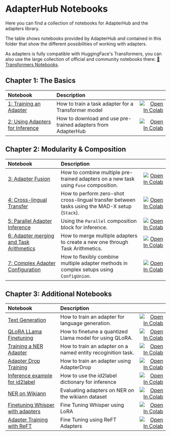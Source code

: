 # AdapterHub Notebooks

Here you can find a collection of notebooks for AdapterHub and the adapters library.

The table shows notebooks provided by AdapterHub and contained in this folder that show the different possibilities of working with adapters.

As adapters is fully compatible with HuggingFace's Transformers, you can also use the large collection of official and community notebooks there: [🤗 Transformers Notebooks](https://github.com/huggingface/transformers/tree/main/notebooks).

## Chapter 1: The Basics

| Notebook        | Description          |   |
|:----------------|:---------------------|--:|
| [1: Training an Adapter](https://github.com/Adapter-Hub/adapters/blob/main/notebooks/01_Adapter_Training.ipynb) | How to train a task adapter for a Transformer model | [![Open In Colab](https://colab.research.google.com/assets/colab-badge.svg)](https://colab.research.google.com/github/Adapter-Hub/adapters/blob/main/notebooks/01_Adapter_Training.ipynb) |
| [2: Using Adapters for Inference](https://github.com/Adapter-Hub/adapters/blob/main/notebooks/02_Adapter_Inference.ipynb) | How to download and use pre-trained adapters from AdapterHub | [![Open In Colab](https://colab.research.google.com/assets/colab-badge.svg)](https://colab.research.google.com/github/Adapter-Hub/adapters/blob/main/notebooks/02_Adapter_Inference.ipynb) |

## Chapter 2: Modularity & Composition

| Notebook        | Description          |   |
|:----------------|:---------------------|--:|
| [3: Adapter Fusion](https://github.com/Adapter-Hub/adapters/blob/main/notebooks/03_Adapter_Fusion.ipynb) | How to combine multiple pre-trained adapters on a new task using `Fuse` composition. | [![Open In Colab](https://colab.research.google.com/assets/colab-badge.svg)](https://colab.research.google.com/github/Adapter-Hub/adapters/blob/main/notebooks/03_Adapter_Fusion.ipynb) |
| [4: Cross-lingual Transfer](https://github.com/Adapter-Hub/adapters/blob/main/notebooks/04_Cross_Lingual_Transfer.ipynb) | How to perform zero-shot cross-lingual transfer between tasks using the MAD-X setup (`Stack`). | [![Open In Colab](https://colab.research.google.com/assets/colab-badge.svg)](https://colab.research.google.com/github/Adapter-Hub/adapters/blob/main/notebooks/04_Cross_Lingual_Transfer.ipynb) |
| [5: Parallel Adapter Inference](https://github.com/Adapter-Hub/adapters/blob/main/notebooks/05_Parallel_Adapter_Inference.ipynb) | Using the `Parallel` composition block for inference. | [![Open In Colab](https://colab.research.google.com/assets/colab-badge.svg)](https://colab.research.google.com/github/Adapter-Hub/adapters/blob/main/notebooks/05_Parallel_Adapter_Inference.ipynb) |
| [6: Adapter merging and Task Arithmetics](https://github.com/Adapter-Hub/adapters/blob/main/notebooks/06_Task_Arithmetics.ipynb) | How to merge multiple adapters to create a new one through Task Arithmetics. | [![Open In Colab](https://colab.research.google.com/assets/colab-badge.svg)](https://colab.research.google.com/github/Adapter-Hub/adapters/blob/main/notebooks/06_Task_Arithmetics.ipynb) |
| [7: Complex Adapter Configuration](https://github.com/Adapter-Hub/adapters/blob/main/notebooks/07_Complex_Adapter_Configuration.ipynb) | How to flexibly combine multiple adapter methods in complex setups using `ConfigUnion`. | [![Open In Colab](https://colab.research.google.com/assets/colab-badge.svg)](https://colab.research.google.com/github/Adapter-Hub/adapters/blob/main/notebooks/07_Complex_Adapter_Configuration.ipynb) |

## Chapter 3: Additional Notebooks

| Notebook        | Description          |   |
|:----------------|:---------------------|--:|
| [Text Generation](https://github.com/Adapter-Hub/adapters/blob/main/notebooks/Text_Generation_Training.ipynb) | How to train an adapter for language generation. | [![Open In Colab](https://colab.research.google.com/assets/colab-badge.svg)](https://colab.research.google.com/github/Adapter-Hub/adapters/blob/main/notebooks/Text_Generation_Training.ipynb) |
| [QLoRA LLama Finetuning](https://github.com/Adapter-Hub/adapters/blob/main/notebooks/QLoRA_Llama_Finetuning.ipynb) | How to finetune a quantized Llama model for using QLoRA. | [![Open In Colab](https://colab.research.google.com/assets/colab-badge.svg)](https://colab.research.google.com/github/Adapter-Hub/adapters/blob/main/notebooks/QLoRA_Llama_Finetuning.ipynb) |
| [Training a NER Adapter](https://github.com/Adapter-Hub/adapters/blob/main/notebooks/Adapter_train_NER_with_id2label.ipynb) | How to train an adapter on a named entity recoginition task. | [![Open In Colab](https://colab.research.google.com/assets/colab-badge.svg)](https://colab.research.google.com/github/Adapter-Hub/adapters/blob/main/notebooks/Adapter_train_NER_with_id2label.ipynb) |
| [Adapter Drop Training](https://github.com/Adapter-Hub/adapters/blob/main/notebooks/Adapter_Drop_Training.ipynb) | How to train an adapter using AdapterDrop | [![Open In Colab](https://colab.research.google.com/assets/colab-badge.svg)](https://colab.research.google.com/github/Adapter-Hub/adapters/blob/main/notebooks/Adapter_Drop_Training.ipynb) |
| [Inference example for id2label](https://github.com/Adapter-Hub/adapters/blob/main/notebooks/Adapter_train_NER_with_id2label.ipynb) | How to use the id2label dictionary for inference | [![Open In Colab](https://colab.research.google.com/assets/colab-badge.svg)](https://colab.research.google.com/github/Adapter-Hub/adapters/blob/main/notebooks/Adapter_id2label_inference.ipynb) |
| [NER on Wikiann](https://github.com/Adapter-Hub/adapters/blob/main/notebooks/08_NER_Wikiann.ipynb) | Evaluating adapters on NER on the wikiann dataset | [![Open In Colab](https://colab.research.google.com/assets/colab-badge.svg)](https://colab.research.google.com/github/Adapter-Hub/adapters/blob/main/notebooks/08_NER_Wikiann.ipynb) |
| [Finetuning Whisper with adapters](https://github.com/Adapter-Hub/adapters/blob/main/notebooks/Adapter_Whisper_Audio_FineTuning.ipynb) | Fine Tuning Whisper using LoRA | [![Open In Colab](https://colab.research.google.com/assets/colab-badge.svg)](https://colab.research.google.com/github/Adapter-Hub/adapters/blob/main/notebooks/Adapter_Whisper_Audio_FineTuning.ipynb) |
| [Adapter Training with ReFT](https://github.com/Adapter-Hub/adapters/blob/main/notebooks/ReFT_Adapters_Finetuning.ipynb) | Fine Tuning using ReFT Adapters | [![Open In Colab](https://colab.research.google.com/assets/colab-badge.svg)](https://colab.research.google.com/github/Adapter-Hub/adapters/blob/main/notebooks/ReFT_Adapters_Finetuning.ipynb) |
